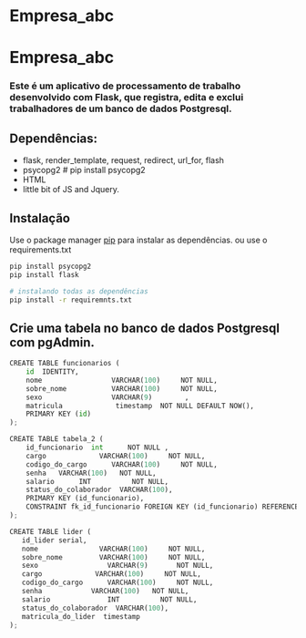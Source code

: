 # Empresa_abc

# Empresa_abc
### Este é um aplicativo de processamento de trabalho desenvolvido com Flask, que registra, edita e exclui trabalhadores de um banco de dados Postgresql.


## Dependências:
* flask, render_template, request, redirect, url_for, flash
* psycopg2 # pip install psycopg2 
* HTML
* little bit of JS and Jquery.

## Instalação

Use o package manager [pip](https://pip.pypa.io/en/stable/) para instalar as dependências. ou use o requirements.txt

```bash
pip install psycopg2
pip install flask

# instalando todas as dependências
pip install -r requiremnts.txt
```

## Crie uma tabela no banco de dados Postgresql com pgAdmin.

```python
CREATE TABLE funcionarios (
    id  IDENTITY,
    nome                 VARCHAR(100)     NOT NULL,
    sobre_nome           VARCHAR(100)     NOT NULL,
    sexo                 VARCHAR(9) 	   , 
    matricula             timestamp  NOT NULL DEFAULT NOW(),
    PRIMARY KEY (id)
);

CREATE TABLE tabela_2 (
	id_funcionario 	int      NOT NULL ,
	cargo             VARCHAR(100)     NOT NULL,
	codigo_do_cargo      VARCHAR(100)     NOT NULL,
	senha   VARCHAR(100)   NOT NULL,
	salario      INT          NOT NULL,
	status_do_colaborador  VARCHAR(100),
    PRIMARY KEY (id_funcionario),
	CONSTRAINT fk_id_funcionario FOREIGN KEY (id_funcionario) REFERENCES funcionarios (id) ON DELETE CASCADE
); 

CREATE TABLE lider (
   id_lider serial,
   nome               VARCHAR(100)     NOT NULL,
   sobre_nome         VARCHAR(100)     NOT NULL,
   sexo      			VARCHAR(9) 		 NOT NULL, 
   cargo             VARCHAR(100)     NOT NULL,
   codigo_do_cargo      VARCHAR(100)     NOT NULL,
   senha   			VARCHAR(100)   NOT NULL,
   salario      		INT          NOT NULL,
   status_do_colaborador  VARCHAR(100),
   matricula_do_lider  timestamp 
); 
```

